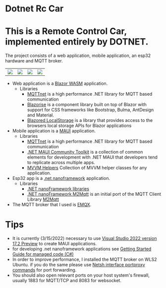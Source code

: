 # Dotnet Rc Car

# This is a Remote Control Car, implemented entirely by DOTNET.
The project consists of a web application, mobile application, an esp32 hardware and MQTT broker.
<table align="center">
   <tbody>
      <tr>
   <td width="25%">
      <img src="https://user-images.githubusercontent.com/1418779/158342063-81faf540-3421-470d-94cd-0a2626988c14.png" >
   </td>
   <td width="25%">
      <img src="https://user-images.githubusercontent.com/1418779/158209597-2e0f12f3-ce57-40e8-9280-aff0aeed20f6.png" >
   </td>
   <td width="25%">
      <img src="https://user-images.githubusercontent.com/1418779/158358346-30a061af-284e-4d9e-ae57-1a10a82c78c2.png">
   </td>
   <td width="25%">
      <img src="https://user-images.githubusercontent.com/1418779/158344238-53fad39f-65f3-47b7-ade2-22d0e1f48765.png">
   </td>
   </tr>
   </tbody>
</table>

*   Web application is a [Blazor WASM](https://dotnet.microsoft.com/en-us/apps/aspnet/web-apps/blazor) application.
    * Libraries
      *   [MQTTnet](https://github.com/dotnet/MQTTnet) is a high performance .NET library for MQTT based communication
      *   [Blazorise](Blazorise) is a component library built on top of Blazor with support for CSS frameworks like Bootstrap, Bulma, AntDesign and Material.
      *   [Blazored LocalStorage](https://github.com/Blazored/LocalStorage) is a library that provides access to the browsers local storage APIs for Blazor applications
*   Mobile application is a [MAUI](https://docs.microsoft.com/en-us/dotnet/maui/what-is-maui) application.
    *   Libraries
        *   [MQTTnet](https://github.com/dotnet/MQTTnet) is a high performance .NET library for MQTT based communication
        *   [.NET MAUI Community Toolkit](https://github.com/CommunityToolkit/Maui) is a collection of common elements for development with .NET MAUI that developers tend to replicate across multiple apps.
        *   [MVVM Helpers](https://github.com/jamesmontemagno/mvvm-helpers) Collection of MVVM helper classes for any application.
*   Esp32 app is a [.net nanoframework](https://www.nanoframework.net/) application.
    *   Libraries
        *   [.NET nanoFramework libraries](https://github.com/nanoframework?type=source)
        *   [.NET nanoFramework M2Mqtt](https://github.com/nanoframework/nanoFramework.m2mqtt) is an initial port of the MQTT Client Library [M2Mqtt](https://github.com/eclipse/paho.mqtt.m2mqtt)
*   The MQTT broker that I used is [EMQX](https://www.emqx.io/).

# Tips
- It is currently (3/15/2022) necessary to use [Visual Studio 2022 version 17.2 Preview](https://docs.microsoft.com/en-us/visualstudio/releases/2022/release-notes-preview) to create MAUI applications.
- for developing .net nanoframework applications see [Getting Started Guide for managed code (C#)](https://docs.nanoframework.net/content/getting-started-guides/getting-started-managed.html)
- In order to improve performance, I installed the MQTT broker on WLS2 Ubuntu. if you do the same please use [Netsh interface portproxy commands](https://docs.microsoft.com/en-us/windows-server/networking/technologies/netsh/netsh-interface-portproxy#delete-v4tov4) for port forwarding.
- You should also open relevant ports on your host system's firewall, usually 1883 for MQTT/TCP and 8083 for websocket.
